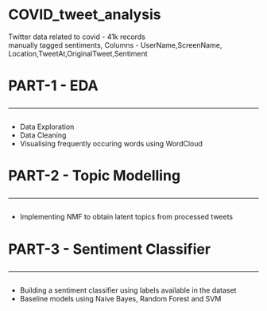 # COVID_tweet_analysis<br>

Twitter data related to covid - 41k records<br>
manually tagged sentiments, Columns - UserName,ScreenName, Location,TweetAt,OriginalTweet,Sentiment
# PART-1 - EDA <hr>
* Data Exploration<br>
* Data Cleaning <br>
* Visualising frequently occuring words using WordCloud
# PART-2 - Topic Modelling <hr>
* Implementing NMF to obtain latent topics from processed tweets
# PART-3 - Sentiment Classifier<hr>
* Building a sentiment classifier using labels available in the dataset
* Baseline models using Naive Bayes, Random Forest and SVM
